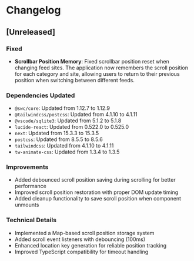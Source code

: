 # Changelog

## [Unreleased]

### Fixed
- **Scrollbar Position Memory**: Fixed scrollbar position reset when changing feed sites. The application now remembers the scroll position for each category and site, allowing users to return to their previous position when switching between different feeds.

### Dependencies Updated
- `@swc/core`: Updated from 1.12.7 to 1.12.9
- `@tailwindcss/postcss`: Updated from 4.1.10 to 4.1.11  
- `@vscode/sqlite3`: Updated from 5.1.2 to 5.1.8
- `lucide-react`: Updated from 0.522.0 to 0.525.0
- `next`: Updated from 15.3.3 to 15.3.5
- `postcss`: Updated from 8.5.5 to 8.5.6
- `tailwindcss`: Updated from 4.1.10 to 4.1.11
- `tw-animate-css`: Updated from 1.3.4 to 1.3.5

### Improvements
- Added debounced scroll position saving during scrolling for better performance
- Improved scroll position restoration with proper DOM update timing
- Added cleanup functionality to save scroll position when component unmounts

### Technical Details
- Implemented a Map-based scroll position storage system
- Added scroll event listeners with debouncing (100ms)
- Enhanced location key generation for reliable position tracking
- Improved TypeScript compatibility for timeout handling